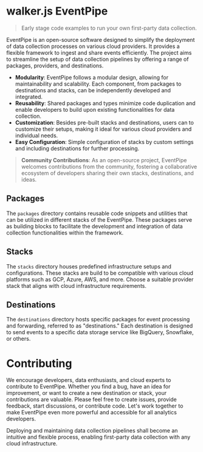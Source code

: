# walker.js EventPipe

> Early stage code examples to run your own first-party data collection.

EventPipe is an open-source software designed to simplify the deployment of data collection processes on various cloud providers. It provides a flexible framework to ingest and share events efficiently. The project aims to streamline the setup of data collection pipelines by offering a range of packages, providers, and destinations.

- **Modularity**: EventPipe follows a modular design, allowing for maintainability and scalability. Each component, from packages to destinations and stacks, can be independently developed and integrated.
- **Reusability**: Shared packages and types minimize code duplication and enable developers to build upon existing functionalities for data collection.
- **Customization**: Besides pre-built stacks and destinations, users can to customize their setups, making it ideal for various cloud providers and individual needs.
- **Easy Configuration**: Simple configuration of stacks by custom settings and including destinations for further processing.

> **Community Contributions**: As an open-source project, EventPipe welcomes contributions from the community, fostering a collaborative ecosystem of developers sharing their own stacks, destinations, and ideas.

## Packages

The `packages` directory contains reusable code snippets and utilities that can be utilized in different stacks of the EventPipe. These packages serve as building blocks to facilitate the development and integration of data collection functionalities within the framework.

## Stacks

The `stacks` directory houses predefined infrastructure setups and configurations. These stacks are build to be compatible with various cloud platforms such as GCP, Azure, AWS, and more. Choose a suitable provider stack that aligns with cloud infrastructure requirements.

## Destinations

The `destinations` directory hosts specific packages for event processing and forwarding, referred to as "destinations." Each destination is designed to send events to a specific data storage service like BigQuery, Snowflake, or others.

# Contributing

We encourage developers, data enthusiasts, and cloud experts to contribute to EventPipe. Whether you find a bug, have an idea for improvement, or want to create a new destination or stack, your contributions are valuable. Please feel free to create issues, provide feedback, start discussions, or contribute code. Let's work together to make EventPipe even more powerful and accessible for all analytics developers.

Deploying and maintaining data collection pipelines shall become an intuitive and flexible process, enabling first-party data collection with any cloud infrastructure.
